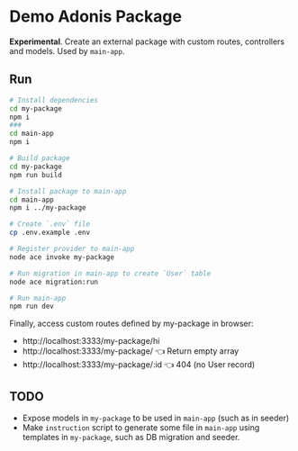 # Demo Adonis Package

**Experimental**. Create an external package with custom routes, controllers and models. Used by `main-app`.

## Run

```sh
# Install dependencies
cd my-package
npm i
###
cd main-app
npm i

# Build package
cd my-package
npm run build

# Install package to main-app
cd main-app
npm i ../my-package

# Create `.env` file
cp .env.example .env

# Register provider to main-app
node ace invoke my-package

# Run migration in main-app to create `User` table
node ace migration:run

# Run main-app
npm run dev
```

Finally, access custom routes defined by my-package in browser:
- http://localhost:3333/my-package/hi 
- http://localhost:3333/my-package/ :point_left: Return empty array
- http://localhost:3333/my-package/:id :point_left: 404 (no User record)

## TODO

- Expose models in `my-package` to be used in `main-app` (such as in seeder)
- Make `instruction` script to generate some file in `main-app` using templates in `my-package`, such as DB migration and seeder.